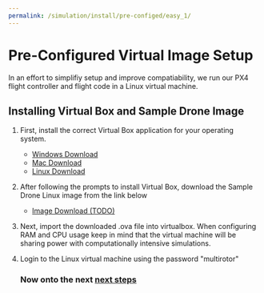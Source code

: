 ```yaml
---
permalink: /simulation/install/pre-configed/easy_1/
---
```


# Pre-Configured Virtual Image Setup

In an effort to simplifiy setup and improve compatiability, we run our PX4 flight controller and flight code in a Linux virtual machine. 

## Installing Virtual Box and Sample Drone Image

1. First, install the correct Virtual Box application for your operating system. 
    - [Windows Download](https://download.virtualbox.org/virtualbox/7.0.20/VirtualBox-7.0.20-163906-Win.exe)
    - [Mac Download](https://download.virtualbox.org/virtualbox/7.0.20/VirtualBox-7.0.20-163906-OSX.dmg)
    - [Linux Download](https://www.virtualbox.org/wiki/Linux_Downloads)
 
2. After following the prompts to install Virtual Box, download the Sample Drone Linux image from the link below 

    - [Image Download (TODO)](https://www.youtube.com/watch?v=dQw4w9WgXcQ)

3. Next, import the downloaded .ova file into virtualbox. When configuring RAM and CPU usage keep in mind that the virtual machine will be sharing power with computationally intensive simulations. 
4. Login to the Linux virtual machine using the password "multirotor"

    ### Now onto the next [next steps](docs/simulation/install/pre-configed/easy_2/)
